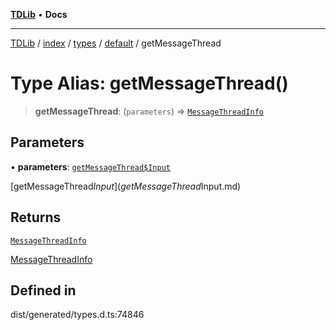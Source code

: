 [**TDLib**](../../../../../../README.md) • **Docs**

***

[TDLib](../../../../../../modules.md) / [index](../../../../../README.md) / [types](../../../README.md) / [default](../README.md) / getMessageThread

# Type Alias: getMessageThread()

> **getMessageThread**: (`parameters`) => [`MessageThreadInfo`](MessageThreadInfo.md)

## Parameters

• **parameters**: [`getMessageThread$Input`](getMessageThread$Input.md)

[getMessageThread$Input](getMessageThread$Input.md)

## Returns

[`MessageThreadInfo`](MessageThreadInfo.md)

[MessageThreadInfo](MessageThreadInfo.md)

## Defined in

dist/generated/types.d.ts:74846
